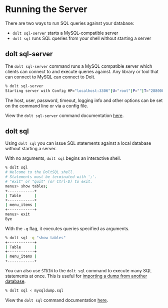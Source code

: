 # Running the Server

There are two ways to run SQL queries against your database:

* `dolt sql-server` starts a MySQL-compatible server
* `dolt sql` runs SQL queries from your shell without starting a server

## dolt sql-server

The `dolt sql-server` command runs a MySQL compatible server which clients can connect to and execute queries against. Any library or tool that can connect to MySQL can connect to Dolt.

```bash
% dolt sql-server
Starting server with Config HP="localhost:3306"|U="root"|P=""|T="28800000"|R="false"|L="info"
```

The host, user, password, timeout, logging info and other options can be set on the command line or via a config file.

View the `dolt sql-server` command documentation [here](../../cli-reference/cli.md#dolt-sql-server).

## dolt sql

Using `dolt sql` you can issue SQL statements against a local database without starting a server.

With no arguments, `dolt sql` begins an interactive shell.

```bash
% dolt sql
# Welcome to the DoltSQL shell.
# Statements must be terminated with ';'.
# "exit" or "quit" (or Ctrl-D) to exit.
menus> show tables;
+------------+
| Table      |
+------------+
| menu_items |
+------------+
menus> exit
Bye
```

With the `-q` flag, it executes queries specified as arguments.

```bash
% dolt sql -q "show tables"
+------------+
| Table      |
+------------+
| menu_items |
+------------+
```

You can also use `STDIN` to the `dolt sql` command to execute many SQL statements at once. This is useful for [importing a dump from another database](../../guides/import.md#mysql-databases).

```bash
% dolt sql < mysqldump.sql
```

View the `dolt sql` command documentation [here](../../cli-reference/cli.md#dolt-sql).
